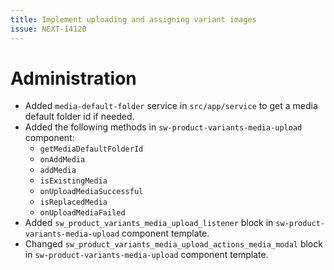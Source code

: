 ```yaml
---
title: Implement uploading and assigning variant images
issue: NEXT-14120
---
```

# Administration
* Added `media-default-folder` service in `src/app/service` to get a media default folder id if needed.
* Added the following methods in `sw-product-variants-media-upload` component:
    * `getMediaDefaultFolderId`
    * `onAddMedia`
    * `addMedia`
    * `isExistingMedia`
    * `onUploadMediaSuccessful`
    * `isReplacedMedia`
    * `onUploadMediaFailed`
* Added `sw_product_variants_media_upload_listener` block in `sw-product-variants-media-upload` component template.
* Changed `sw_product_variants_media_upload_actions_media_modal` block in `sw-product-variants-media-upload` component template.
